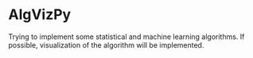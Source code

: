 # AlgVizPy

Trying to implement some statistical and machine learning algorithms.
If possible, visualization of the algorithm will be implemented.
